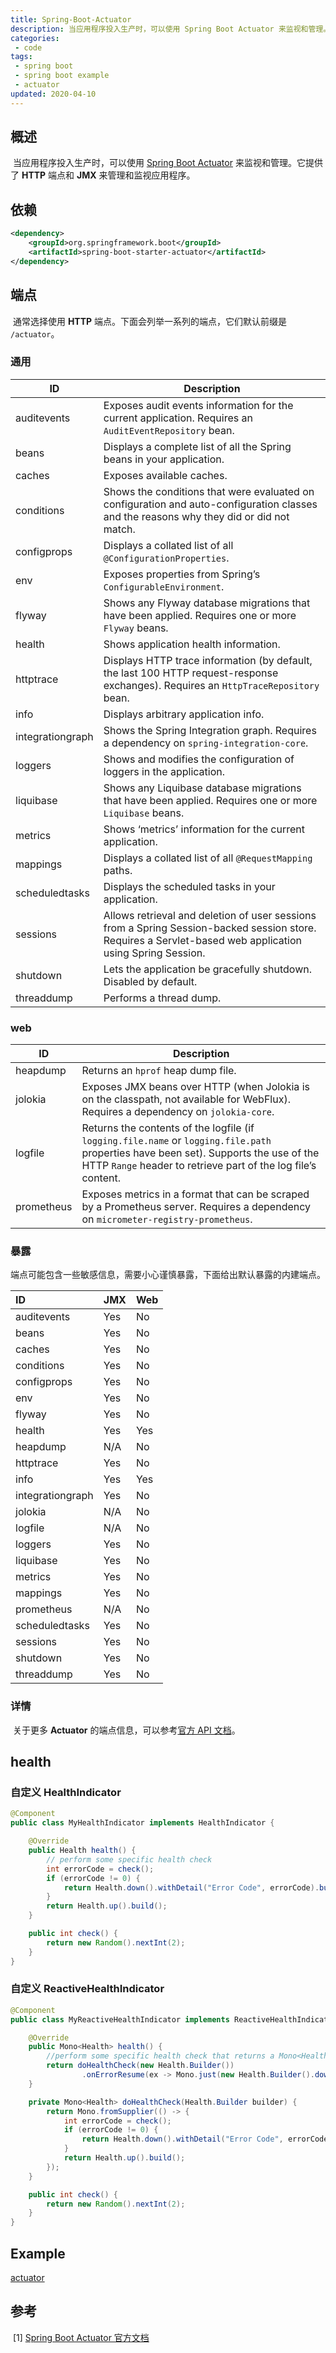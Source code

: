```yaml
---
title: Spring-Boot-Actuator
description: 当应用程序投入生产时，可以使用 Spring Boot Actuator 来监视和管理。它提供了 HTTP 端点和 JMX 来管理和监视应用程序。
categories: 
 - code
tags:
 - spring boot
 - spring boot example
 - actuator
updated: 2020-04-10
---
```


## 概述

​	当应用程序投入生产时，可以使用 [Spring Boot Actuator](<https://docs.spring.io/spring-boot/docs/current/reference/html/production-ready-features.html>) 来监视和管理。它提供了 **HTTP** 端点和 **JMX** 来管理和监视应用程序。

## 依赖

```xml
<dependency>
    <groupId>org.springframework.boot</groupId>
    <artifactId>spring-boot-starter-actuator</artifactId>
</dependency>
```

## 端点

​	通常选择使用 **HTTP** 端点。下面会列举一系列的端点，它们默认前缀是 `/actuator`。

### 通用

| ID               | **Description**                                              |
| ---------------- | ------------------------------------------------------------ |
| auditevents      | Exposes audit events information for the current application. Requires an `AuditEventRepository` bean. |
| beans            | Displays a complete list of all the Spring beans in your application. |
| caches           | Exposes available caches.                                    |
| conditions       | Shows the conditions that were evaluated on configuration and auto-configuration classes and the reasons why they did or did not match. |
| configprops      | Displays a collated list of all `@ConfigurationProperties`.  |
| env              | Exposes properties from Spring’s `ConfigurableEnvironment`.  |
| flyway           | Shows any Flyway database migrations that have been applied. Requires one or more `Flyway` beans. |
| health           | Shows application health information.                        |
| httptrace        | Displays HTTP trace information (by default, the last 100 HTTP request-response exchanges). Requires an `HttpTraceRepository` bean. |
| info             | Displays arbitrary application info.                         |
| integrationgraph | Shows the Spring Integration graph. Requires a dependency on `spring-integration-core`. |
| loggers          | Shows and modifies the configuration of loggers in the application. |
| liquibase        | Shows any Liquibase database migrations that have been applied. Requires one or more `Liquibase` beans. |
| metrics          | Shows ‘metrics’ information for the current application.     |
| mappings         | Displays a collated list of all `@RequestMapping` paths.     |
| scheduledtasks   | Displays the scheduled tasks in your application.            |
| sessions         | Allows retrieval and deletion of user sessions from a Spring Session-backed session store. Requires a Servlet-based web application using Spring Session. |
| shutdown         | Lets the application be gracefully shutdown. Disabled by default. |
| threaddump       | Performs a thread dump.                                      |

### web

| ID         | **Description**                                              |
| ---------- | ------------------------------------------------------------ |
| heapdump   | Returns an `hprof` heap dump file.                           |
| jolokia    | Exposes JMX beans over HTTP (when Jolokia is on the classpath, not available for WebFlux). Requires a dependency on `jolokia-core`. |
| logfile    | Returns the contents of the logfile (if `logging.file.name` or `logging.file.path` properties have been set). Supports the use of the HTTP `Range` header to retrieve part of the log file’s content. |
| prometheus | Exposes metrics in a format that can be scraped by a Prometheus server. Requires a dependency on `micrometer-registry-prometheus`. |

### 暴露

​	端点可能包含一些敏感信息，需要小心谨慎暴露，下面给出默认暴露的内建端点。

| ID               | JMX  | Web  |
| :--------------- | :--- | :--- |
| auditevents      | Yes  | No   |
| beans            | Yes  | No   |
| caches           | Yes  | No   |
| conditions       | Yes  | No   |
| configprops      | Yes  | No   |
| env              | Yes  | No   |
| flyway           | Yes  | No   |
| health           | Yes  | Yes  |
| heapdump         | N/A  | No   |
| httptrace        | Yes  | No   |
| info             | Yes  | Yes  |
| integrationgraph | Yes  | No   |
| jolokia          | N/A  | No   |
| logfile          | N/A  | No   |
| loggers          | Yes  | No   |
| liquibase        | Yes  | No   |
| metrics          | Yes  | No   |
| mappings         | Yes  | No   |
| prometheus       | N/A  | No   |
| scheduledtasks   | Yes  | No   |
| sessions         | Yes  | No   |
| shutdown         | Yes  | No   |
| threaddump       | Yes  | No   |

### 详情

​	关于更多 **Actuator** 的端点信息，可以参考[官方 API 文档](<https://docs.spring.io/spring-boot/docs/2.2.6.RELEASE/actuator-api//html/>)。

## health

### 自定义 HealthIndicator

```java
@Component
public class MyHealthIndicator implements HealthIndicator {

    @Override
    public Health health() {
        // perform some specific health check
        int errorCode = check();
        if (errorCode != 0) {
            return Health.down().withDetail("Error Code", errorCode).build();
        }
        return Health.up().build();
    }

    public int check() {
        return new Random().nextInt(2);
    }
}
```

### 自定义 ReactiveHealthIndicator

```java
@Component
public class MyReactiveHealthIndicator implements ReactiveHealthIndicator {

    @Override
    public Mono<Health> health() {
        //perform some specific health check that returns a Mono<Health>
        return doHealthCheck(new Health.Builder())
                .onErrorResume(ex -> Mono.just(new Health.Builder().down(ex).build()));
    }

    private Mono<Health> doHealthCheck(Health.Builder builder) {
        return Mono.fromSupplier(() -> {
            int errorCode = check();
            if (errorCode != 0) {
                return Health.down().withDetail("Error Code", errorCode).build();
            }
            return Health.up().build();
        });
    }

    public int check() {
        return new Random().nextInt(2);
    }
}
```

## Example

[actuator](<https://github.com/guolanren/spring-boot-example/tree/master/actuator>)

## 参考

​	\[1\] [Spring Boot Actuator 官方文档](<https://docs.spring.io/spring-boot/docs/current/reference/html/production-ready-features.html>)
